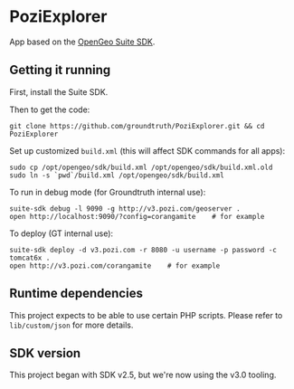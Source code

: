 # PoziExplorer

App based on the [OpenGeo Suite SDK](http://opengeo.org/technology/sdk/).

## Getting it running

First, install the Suite SDK.

Then to get the code:

    git clone https://github.com/groundtruth/PoziExplorer.git && cd PoziExplorer

Set up customized `build.xml` (this will affect SDK commands for all apps):

    sudo cp /opt/opengeo/sdk/build.xml /opt/opengeo/sdk/build.xml.old
    sudo ln -s `pwd`/build.xml /opt/opengeo/sdk/build.xml

To run in debug mode (for Groundtruth internal use):

    suite-sdk debug -l 9090 -g http://v3.pozi.com/geoserver .
    open http://localhost:9090/?config=corangamite    # for example

To deploy (GT internal use):

    suite-sdk deploy -d v3.pozi.com -r 8080 -u username -p password -c tomcat6x .
    open http://v3.pozi.com/corangamite    # for example

## Runtime dependencies

This project expects to be able to use certain PHP scripts.
Please refer to `lib/custom/json` for more details.

## SDK version

This project began with SDK v2.5, but we're now using the v3.0 tooling.

